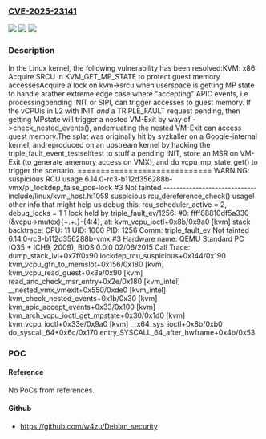 ### [CVE-2025-23141](https://cve.mitre.org/cgi-bin/cvename.cgi?name=CVE-2025-23141)
![](https://img.shields.io/static/v1?label=Product&message=Linux&color=blue)
![](https://img.shields.io/static/v1?label=Version&message=1da177e4c3f41524e886b7f1b8a0c1fc7321cac2%3C%200357c8406dfa09430dd9858ebe813feb65524b6e%20&color=brighgreen)
![](https://img.shields.io/static/v1?label=Vulnerability&message=n%2Fa&color=brighgreen)

### Description

In the Linux kernel, the following vulnerability has been resolved:KVM: x86: Acquire SRCU in KVM_GET_MP_STATE to protect guest memory accessesAcquire a lock on kvm->srcu when userspace is getting MP state to handle arather extreme edge case where "accepting" APIC events, i.e. processingpending INIT or SIPI, can trigger accesses to guest memory.  If the vCPUis in L2 with INIT *and* a TRIPLE_FAULT request pending, then getting MPstate will trigger a nested VM-Exit by way of ->check_nested_events(), andemuating the nested VM-Exit can access guest memory.The splat was originally hit by syzkaller on a Google-internal kernel, andreproduced on an upstream kernel by hacking the triple_fault_event_testselftest to stuff a pending INIT, store an MSR on VM-Exit (to generate amemory access on VMX), and do vcpu_mp_state_get() to trigger the scenario.  =============================  WARNING: suspicious RCU usage  6.14.0-rc3-b112d356288b-vmx/pi_lockdep_false_pos-lock #3 Not tainted  -----------------------------  include/linux/kvm_host.h:1058 suspicious rcu_dereference_check() usage!  other info that might help us debug this:  rcu_scheduler_active = 2, debug_locks = 1  1 lock held by triple_fault_ev/1256:   #0: ffff88810df5a330 (&vcpu->mutex){+.+.}-{4:4}, at: kvm_vcpu_ioctl+0x8b/0x9a0 [kvm]  stack backtrace:  CPU: 11 UID: 1000 PID: 1256 Comm: triple_fault_ev Not tainted 6.14.0-rc3-b112d356288b-vmx #3  Hardware name: QEMU Standard PC (Q35 + ICH9, 2009), BIOS 0.0.0 02/06/2015  Call Trace:   <TASK>   dump_stack_lvl+0x7f/0x90   lockdep_rcu_suspicious+0x144/0x190   kvm_vcpu_gfn_to_memslot+0x156/0x180 [kvm]   kvm_vcpu_read_guest+0x3e/0x90 [kvm]   read_and_check_msr_entry+0x2e/0x180 [kvm_intel]   __nested_vmx_vmexit+0x550/0xde0 [kvm_intel]   kvm_check_nested_events+0x1b/0x30 [kvm]   kvm_apic_accept_events+0x33/0x100 [kvm]   kvm_arch_vcpu_ioctl_get_mpstate+0x30/0x1d0 [kvm]   kvm_vcpu_ioctl+0x33e/0x9a0 [kvm]   __x64_sys_ioctl+0x8b/0xb0   do_syscall_64+0x6c/0x170   entry_SYSCALL_64_after_hwframe+0x4b/0x53   </TASK>

### POC

#### Reference
No PoCs from references.

#### Github
- https://github.com/w4zu/Debian_security

